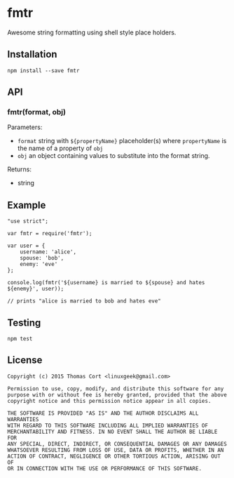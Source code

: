 # fmtr

Awesome string formatting using shell style place holders.

## Installation

    npm install --save fmtr

## API

### fmtr(format, obj)

Parameters:

* `format` string with `${propertyName}` placeholder(s) where `propertyName` is the name of a property of `obj`
* `obj` an object containing values to substitute into the format string.

Returns:

* string

## Example

    "use strict";

    var fmtr = require('fmtr');

    var user = {
        username: 'alice',
        spouse: 'bob',
        enemy: 'eve'
    };

    console.log(fmtr('${username} is married to ${spouse} and hates ${enemy}', user));

    // prints "alice is married to bob and hates eve"

## Testing

    npm test

## License

```
Copyright (c) 2015 Thomas Cort <linuxgeek@gmail.com>

Permission to use, copy, modify, and distribute this software for any
purpose with or without fee is hereby granted, provided that the above
copyright notice and this permission notice appear in all copies.

THE SOFTWARE IS PROVIDED "AS IS" AND THE AUTHOR DISCLAIMS ALL WARRANTIES
WITH REGARD TO THIS SOFTWARE INCLUDING ALL IMPLIED WARRANTIES OF
MERCHANTABILITY AND FITNESS. IN NO EVENT SHALL THE AUTHOR BE LIABLE FOR
ANY SPECIAL, DIRECT, INDIRECT, OR CONSEQUENTIAL DAMAGES OR ANY DAMAGES
WHATSOEVER RESULTING FROM LOSS OF USE, DATA OR PROFITS, WHETHER IN AN
ACTION OF CONTRACT, NEGLIGENCE OR OTHER TORTIOUS ACTION, ARISING OUT OF
OR IN CONNECTION WITH THE USE OR PERFORMANCE OF THIS SOFTWARE.
```
